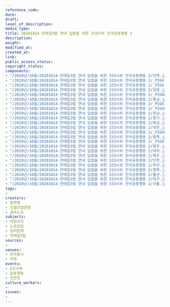 ```yaml
---
reference_code: 
date: 
draft: 
level_of_description: 
media_type: 
title: 20201014-전태일3법 연내 입법을 위한 333시위 전국공동행동 2
description: 
weight: 
modified_at: 
created_at: 
link: 
public_access_status: 
copyright_status: 
components:
- "/2020년/10월/20201014-전태일3법 연내 입법을 위한 333시위 전국공동행동 2/전북.jpg"
- "/2020년/10월/20201014-전태일3법 연내 입법을 위한 333시위 전국공동행동 2/_PIG6720.JPG"
- "/2020년/10월/20201014-전태일3법 연내 입법을 위한 333시위 전국공동행동 2/_PIG6708.JPG"
- "/2020년/10월/20201014-전태일3법 연내 입법을 위한 333시위 전국공동행동 2/강원.jpg"
- "/2020년/10월/20201014-전태일3법 연내 입법을 위한 333시위 전국공동행동 2/_PIG6698.JPG"
- "/2020년/10월/20201014-전태일3법 연내 입법을 위한 333시위 전국공동행동 2/충남.jpg"
- "/2020년/10월/20201014-전태일3법 연내 입법을 위한 333시위 전국공동행동 2/_PIG6754.JPG"
- "/2020년/10월/20201014-전태일3법 연내 입법을 위한 333시위 전국공동행동 2/_PIG6800.JPG"
- "/2020년/10월/20201014-전태일3법 연내 입법을 위한 333시위 전국공동행동 2/전남.jpg"
- "/2020년/10월/20201014-전태일3법 연내 입법을 위한 333시위 전국공동행동 2/경기.jpg"
- "/2020년/10월/20201014-전태일3법 연내 입법을 위한 333시위 전국공동행동 2/화섬.jpg"
- "/2020년/10월/20201014-전태일3법 연내 입법을 위한 333시위 전국공동행동 2/대전.jpg"
- "/2020년/10월/20201014-전태일3법 연내 입법을 위한 333시위 전국공동행동 2/_PIG6680.JPG"
- "/2020년/10월/20201014-전태일3법 연내 입법을 위한 333시위 전국공동행동 2/충북.jpg"
- "/2020년/10월/20201014-전태일3법 연내 입법을 위한 333시위 전국공동행동 2/_PIG6756.jpg"
- "/2020년/10월/20201014-전태일3법 연내 입법을 위한 333시위 전국공동행동 2/광주.jpg"
- "/2020년/10월/20201014-전태일3법 연내 입법을 위한 333시위 전국공동행동 2/대학.jpg"
- "/2020년/10월/20201014-전태일3법 연내 입법을 위한 333시위 전국공동행동 2/제주.jpg"
- "/2020년/10월/20201014-전태일3법 연내 입법을 위한 333시위 전국공동행동 2/인천.jpg"
- "/2020년/10월/20201014-전태일3법 연내 입법을 위한 333시위 전국공동행동 2/부산.jpg"
- "/2020년/10월/20201014-전태일3법 연내 입법을 위한 333시위 전국공동행동 2/경북.jpg"
- "/2020년/10월/20201014-전태일3법 연내 입법을 위한 333시위 전국공동행동 2/울산.jpg"
- "/2020년/10월/20201014-전태일3법 연내 입법을 위한 333시위 전국공동행동 2/대구.jpg"
- "/2020년/10월/20201014-전태일3법 연내 입법을 위한 333시위 전국공동행동 2/서울.jpg"
tags:
- 
creators:
- 총연맹
- 건설산업연맹
- 금속노조
subjects:
- 비정규직
- 노조탄압
- 정치정책
- 전태일3법
sources:
- 
venues:
- 전국동시
- 국회
events:
- 1인시위
- 공동행동
- 선전전
culture_workers:
- 
issues:
- 
---
```

